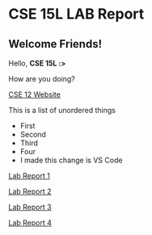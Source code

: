 # CSE 15L LAB Report

## Welcome Friends!

Hello, **CSE 15L :>**

How are you doing? 

[CSE 12 Website](https://ucsd-cse12-sp22.github.io/)

This is a list of unordered things
- First
- Second
- Third
- Four
 - I made this change is VS Code


[Lab Report 1](https://omr272.github.io/cse15l-lab-reports/lab-report-1-week-2.html)

[Lab Report 2](https://omr272.github.io/cse15l-lab-reports/lab-report-2-week-4.html)

[Lab Report 3](https://omr272.github.io/cse15l-lab-reports/lab-report-3-week-6.html)

[Lab Report 4](https://omr272.github.io/cse15l-lab-reports/lab-report-4-week-8.html)





